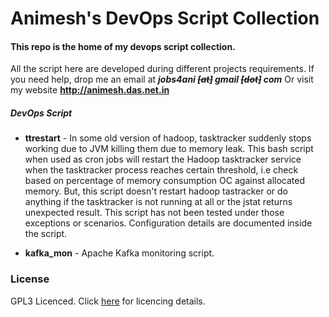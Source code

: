 # Animesh's DevOps Script Collection

#### This repo is the home of my devops script collection. 

All the script here are developed during different projects requirements. 
If you need help, drop me an email at _**jobs4ani ~~[at]~~ gmail ~~[dot]~~ com**_ Or visit my website **<http://animesh.das.net.in>**

##### DevOps Script
- **ttrestart** - In some old version of hadoop, tasktracker suddenly stops working due to JVM killing them due to memory leak. This bash script when used as cron jobs will restart the Hadoop tasktracker service when the tasktracker process reaches certain threshold, i.e check based on percentage of memory consumption OC against allocated memory.  But, this script doesn't restart hadoop tastracker or do anything if the tasktracker is not running at all or the jstat returns unexpected result. This script has not been tested under those exceptions or scenarios. Configuration details are documented inside the script.

- **kafka_mon** - Apache Kafka monitoring script.


### License
GPL3 Licenced. Click [here](../blob/master/LICENSE) for licencing details.
